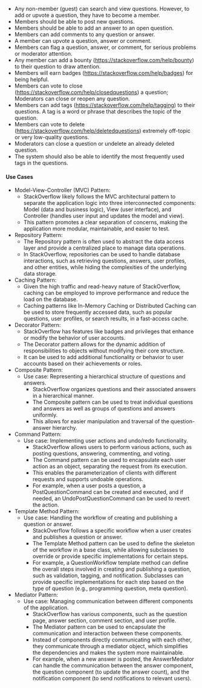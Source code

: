 - Any non-member (guest) can search and view questions. However, to add or upvote a question, they have to become a member.
- Members should be able to post new questions.
- Members should be able to add an answer to an open question.
- Members can add comments to any question or answer.
- A member can upvote a question, answer or comment.
- Members can flag a question, answer, or comment, for serious problems or moderator attention.
- Any member can add a bounty (https://stackoverflow.com/help/bounty) to their question to draw attention.
- Members will earn badges (https://stackoverflow.com/help/badges) for being helpful.
- Members can vote to close (https://stackoverflow.com/help/closedquestions) a question; Moderators can close or reopen any question.
- Members can add tags (https://stackoverflow.com/help/tagging) to their questions. A tag is a word or phrase that describes the topic of the question.
- Members can vote to delete (https://stackoverflow.com/help/deletedquestions) extremely off-topic or very low-quality questions.
- Moderators can close a question or undelete an already deleted question.
- The system should also be able to identify the most frequently used tags in the questions.


#### Use Cases

- Model-View-Controller (MVC) Pattern:
  - StackOverflow likely follows the MVC architectural pattern to separate the application logic into three interconnected components: Model (data and business logic), View (user interface), and Controller (handles user input and updates the model and view).
  - This pattern promotes a clear separation of concerns, making the application more modular, maintainable, and easier to test.
- Repository Pattern:
  - The Repository pattern is often used to abstract the data access layer and provide a centralized place to manage data operations.
  - In StackOverflow, repositories can be used to handle database interactions, such as retrieving questions, answers, user profiles, and other entities, while hiding the complexities of the underlying data storage.
- Caching Pattern:
  - Given the high traffic and read-heavy nature of StackOverflow, caching can be employed to improve performance and reduce the load on the database.
  - Caching patterns like In-Memory Caching or Distributed Caching can be used to store frequently accessed data, such as popular questions, user profiles, or search results, in a fast-access cache.
- Decorator Pattern:
  - StackOverflow has features like badges and privileges that enhance or modify the behavior of user accounts.
  - The Decorator pattern allows for the dynamic addition of responsibilities to objects without modifying their core structure.
  - It can be used to add additional functionality or behavior to user accounts based on their achievements or roles.
- Composite Pattern:
  - Use case: Representing a hierarchical structure of questions and answers.
    - StackOverflow organizes questions and their associated answers in a hierarchical manner.
    - The Composite pattern can be used to treat individual questions and answers as well as groups of questions and answers uniformly.
    - This allows for easier manipulation and traversal of the question-answer hierarchy.
- Command Pattern:
  - Use case: Implementing user actions and undo/redo functionality.
    - StackOverflow allows users to perform various actions, such as posting questions, answering, commenting, and voting.
    - The Command pattern can be used to encapsulate each user action as an object, separating the request from its execution.
    - This enables the parameterization of clients with different requests and supports undoable operations.
    - For example, when a user posts a question, a PostQuestionCommand can be created and executed, and if needed, an UndoPostQuestionCommand can be used to revert the action.
- Template Method Pattern:
  - Use case: Handling the workflow of creating and publishing a question or answer.
    - StackOverflow follows a specific workflow when a user creates and publishes a question or answer.
    - The Template Method pattern can be used to define the skeleton of the workflow in a base class, while allowing subclasses to override or provide specific implementations for certain steps.
    - For example, a QuestionWorkflow template method can define the overall steps involved in creating and publishing a question, such as validation, tagging, and notification. Subclasses can provide specific implementations for each step based on the type of question (e.g., programming question, meta question).
- Mediator Pattern:
  - Use case: Managing communication between different components of the application.
    - StackOverflow has various components, such as the question page, answer section, comment section, and user profile.
    - The Mediator pattern can be used to encapsulate the communication and interaction between these components.
    - Instead of components directly communicating with each other, they communicate through a mediator object, which simplifies the dependencies and makes the system more maintainable.
    - For example, when a new answer is posted, the AnswerMediator can handle the communication between the answer component, the question component (to update the answer count), and the notification component (to send notifications to relevant users).
